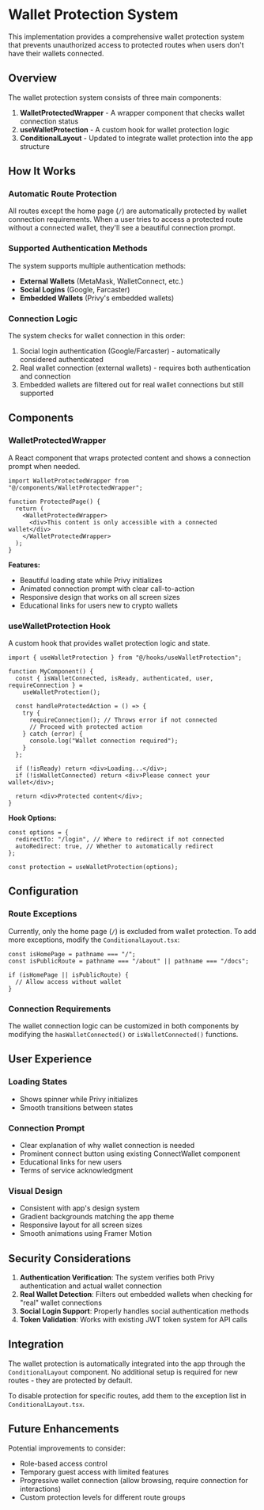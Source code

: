 # Wallet Protection System

This implementation provides a comprehensive wallet protection system that prevents unauthorized access to protected routes when users don't have their wallets connected.

## Overview

The wallet protection system consists of three main components:

1. **WalletProtectedWrapper** - A wrapper component that checks wallet connection status
2. **useWalletProtection** - A custom hook for wallet protection logic
3. **ConditionalLayout** - Updated to integrate wallet protection into the app structure

## How It Works

### Automatic Route Protection

All routes except the home page (`/`) are automatically protected by wallet connection requirements. When a user tries to access a protected route without a connected wallet, they'll see a beautiful connection prompt.

### Supported Authentication Methods

The system supports multiple authentication methods:

- **External Wallets** (MetaMask, WalletConnect, etc.)
- **Social Logins** (Google, Farcaster)
- **Embedded Wallets** (Privy's embedded wallets)

### Connection Logic

The system checks for wallet connection in this order:

1. Social login authentication (Google/Farcaster) - automatically considered authenticated
2. Real wallet connection (external wallets) - requires both authentication and connection
3. Embedded wallets are filtered out for real wallet connections but still supported

## Components

### WalletProtectedWrapper

A React component that wraps protected content and shows a connection prompt when needed.

```tsx
import WalletProtectedWrapper from "@/components/WalletProtectedWrapper";

function ProtectedPage() {
  return (
    <WalletProtectedWrapper>
      <div>This content is only accessible with a connected wallet</div>
    </WalletProtectedWrapper>
  );
}
```

**Features:**

- Beautiful loading state while Privy initializes
- Animated connection prompt with clear call-to-action
- Responsive design that works on all screen sizes
- Educational links for users new to crypto wallets

### useWalletProtection Hook

A custom hook that provides wallet protection logic and state.

```tsx
import { useWalletProtection } from "@/hooks/useWalletProtection";

function MyComponent() {
  const { isWalletConnected, isReady, authenticated, user, requireConnection } =
    useWalletProtection();

  const handleProtectedAction = () => {
    try {
      requireConnection(); // Throws error if not connected
      // Proceed with protected action
    } catch (error) {
      console.log("Wallet connection required");
    }
  };

  if (!isReady) return <div>Loading...</div>;
  if (!isWalletConnected) return <div>Please connect your wallet</div>;

  return <div>Protected content</div>;
}
```

**Hook Options:**

```tsx
const options = {
  redirectTo: "/login", // Where to redirect if not connected
  autoRedirect: true, // Whether to automatically redirect
};

const protection = useWalletProtection(options);
```

## Configuration

### Route Exceptions

Currently, only the home page (`/`) is excluded from wallet protection. To add more exceptions, modify the `ConditionalLayout.tsx`:

```tsx
const isHomePage = pathname === "/";
const isPublicRoute = pathname === "/about" || pathname === "/docs";

if (isHomePage || isPublicRoute) {
  // Allow access without wallet
}
```

### Connection Requirements

The wallet connection logic can be customized in both components by modifying the `hasWalletConnected()` or `isWalletConnected()` functions.

## User Experience

### Loading States

- Shows spinner while Privy initializes
- Smooth transitions between states

### Connection Prompt

- Clear explanation of why wallet connection is needed
- Prominent connect button using existing ConnectWallet component
- Educational links for new users
- Terms of service acknowledgment

### Visual Design

- Consistent with app's design system
- Gradient backgrounds matching the app theme
- Responsive layout for all screen sizes
- Smooth animations using Framer Motion

## Security Considerations

1. **Authentication Verification**: The system verifies both Privy authentication and actual wallet connection
2. **Real Wallet Detection**: Filters out embedded wallets when checking for "real" wallet connections
3. **Social Login Support**: Properly handles social authentication methods
4. **Token Validation**: Works with existing JWT token system for API calls

## Integration

The wallet protection is automatically integrated into the app through the `ConditionalLayout` component. No additional setup is required for new routes - they are protected by default.

To disable protection for specific routes, add them to the exception list in `ConditionalLayout.tsx`.

## Future Enhancements

Potential improvements to consider:

- Role-based access control
- Temporary guest access with limited features
- Progressive wallet connection (allow browsing, require connection for interactions)
- Custom protection levels for different route groups
